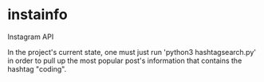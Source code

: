 # instainfo
Instagram API 


In the project's current state, one must just run 'python3 hashtagsearch.py' in order to pull up the most popular post's information that contains the hashtag "coding".
